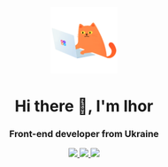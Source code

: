 <div id="header-logo" align="center">
  <img src="./assets/cat.gif" width="120"/>
</div>
<div id="header" align="center">
  <h1>Hi there 👋, I'm Ihor</h1>
  <h3>Front-end developer from Ukraine</h3>
</div>
<div id="badges" align="center">
  <a href="https://www.linkedin.com/in/ihor-kanter/" target="_blank" alt="linkedin">
    <img src="https://img.shields.io/badge/LinkedIn-blue?style=for-the-badge&logo=linkedin&logoColor=fff">
  </a>
  <a href="https://www.instagram.com/igor_kanter/" target="_blank" alt="instagram">
    <img src="https://img.shields.io/badge/Instagram-red?style=for-the-badge&logo=instagram&logoColor=fff">
  </a>
  <a href="https://t.me/kanterigor" target="_blank" alt="telegram">
    <img src="https://img.shields.io/badge/Telegram-blue?style=for-the-badge&logo=telegram&logoColor=fff">
  </a>
</div>

<!--
**KanterIV/KanterIV** is a ✨ _special_ ✨ repository because its `README.md` (this file) appears on your GitHub profile.

Here are some ideas to get you started:

- 🔭 I’m currently working on ...
- 🌱 I’m currently learning ...
- 👯 I’m looking to collaborate on ...
- 🤔 I’m looking for help with ...
- 💬 Ask me about ...
- 📫 How to reach me: ...
- 😄 Pronouns: ...
- ⚡ Fun fact: ...
-->
